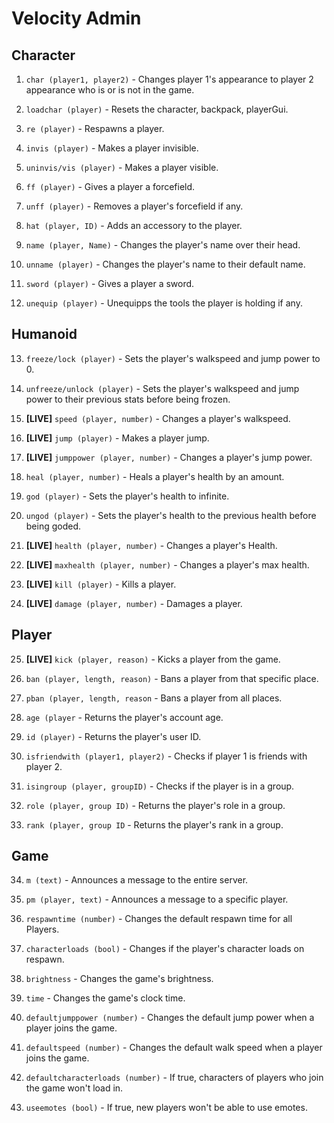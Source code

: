 # Velocity Admin

## Character

1. `char (player1, player2)` - Changes player 1's appearance to player 2 appearance who is or is not in the game.

2. `loadchar (player)` - Resets the character, backpack, playerGui.

3. `re (player)` - Respawns a player.

4. `invis (player)` - Makes a player invisible.

5. `uninvis/vis (player)` - Makes a player visible.

6. `ff (player)` - Gives a player a forcefield.

7. `unff (player)` - Removes a player's forcefield if any.

8. `hat (player, ID)` - Adds an accessory to the player.

9.  `name (player, Name)` - Changes the player's name over their head.

10. `unname (player)` - Changes the player's name to their default name.

11. `sword (player)` - Gives a player a sword.

12. `unequip (player)` - Unequipps the tools the player is holding if any.

## Humanoid

13. `freeze/lock (player)` - Sets the player's walkspeed and jump power to 0.

14. `unfreeze/unlock (player)` - Sets the player's walkspeed and jump power to their previous stats before being frozen.

15. **[LIVE]** `speed (player, number)` - Changes a player's walkspeed.

16. **[LIVE]** `jump (player)` - Makes a player jump.

17. **[LIVE]** `jumppower (player, number)` - Changes a player's jump power.

18. `heal (player, number)` - Heals a player's health by an amount.

19. `god (player)` - Sets the player's health to infinite.

20. `ungod (player)` - Sets the player's health to the previous health before being goded.

21. **[LIVE]** `health (player, number)` - Changes a player's Health.

22. **[LIVE]** `maxhealth (player, number)` - Changes a player's max health.

23. **[LIVE]** `kill (player)` - Kills a player.

24. **[LIVE]** `damage (player, number)` - Damages a player.

## Player

25. **[LIVE]** `kick (player, reason)` - Kicks a player from the game.

26. `ban (player, length, reason)` - Bans a player from that specific place.

27. `pban (player, length, reason` - Bans a player from all places.

28. `age (player` - Returns the player's account age.

29. `id (player)` - Returns the player's user ID.

30. `isfriendwith (player1, player2)` - Checks if player 1 is friends with player 2.

31. `isingroup (player, groupID)` - Checks if the player is in a group.

32. `role (player, group ID)` - Returns the player's role in a group.

33. `rank (player, group ID` - Returns the player's rank in a group.

## Game

34. `m (text)` - Announces a message to the entire server.

35. `pm (player, text)` - Announces a message to a specific player.

36. `respawntime (number)` - Changes the default respawn time for all Players.

37. `characterloads (bool)` - Changes if the player's character loads on respawn.

38. `brightness` - Changes the game's brightness.

39. `time` - Changes the game's clock time.

40. `defaultjumppower (number)` - Changes the default jump power when a player joins the game.

41. `defaultspeed (number)` - Changes the default walk speed when a player joins the game.

42. `defaultcharacterloads (number)` - If true, characters of players who join the game won't load in.

43. `useemotes (bool)` - If true, new players won't be able to use emotes.